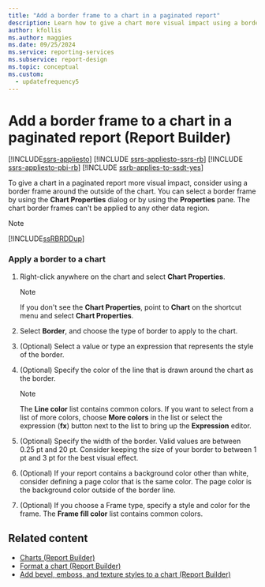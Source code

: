 ```yaml
---
title: "Add a border frame to a chart in a paginated report"
description: Learn how to give a chart more visual impact using a border frame around the outside of the chart in paginated reports in Report Builder.
author: kfollis
ms.author: maggies
ms.date: 09/25/2024
ms.service: reporting-services
ms.subservice: report-design
ms.topic: conceptual
ms.custom:
  - updatefrequency5
---
```

# Add a border frame to a chart in a paginated report (Report Builder)

[!INCLUDE[ssrs-appliesto](../../includes/ssrs-appliesto.md)] [!INCLUDE [ssrs-appliesto-ssrs-rb](../../includes/ssrs-appliesto-ssrs-rb.md)] [!INCLUDE [ssrs-appliesto-pbi-rb](../../includes/ssrs-appliesto-pbi-rb.md)] [!INCLUDE [ssrb-applies-to-ssdt-yes](../../includes/ssrb-applies-to-ssdt-yes.md)]

  To give a chart in a paginated report more visual impact, consider using a border frame around the outside of the chart. You can select a border frame by using the **Chart Properties** dialog or by using the **Properties** pane. The chart border frames can't be applied to any other data region.  
  
> [!NOTE]  
>  [!INCLUDE[ssRBRDDup](../../includes/ssrbrddup-md.md)]  
  
### Apply a border to a chart  
  
1.  Right-click anywhere on the chart and select **Chart Properties**.  
  
    > [!NOTE]  
    >  If you don't see the **Chart Properties**, point to **Chart** on the shortcut menu and select **Chart Properties**.  
  
1.  Select **Border**, and choose the type of border to apply to the chart.  
  
1.  (Optional) Select a value or type an expression that represents the style of the border.  
  
1.  (Optional) Specify the color of the line that is drawn around the chart as the border.  
  
    > [!NOTE]  
    >  The **Line color** list contains common colors. If you want to select from a list of more colors, choose **More colors** in the list or select the expression (**fx**) button next to the list to bring up the **Expression** editor.  
  
1.  (Optional) Specify the width of the border. Valid values are between 0.25 pt and 20 pt. Consider keeping the size of your border to between 1 pt and 3 pt for the best visual effect.  
  
1.  (Optional) If your report contains a background color other than white, consider defining a page color that is the same color. The page color is the background color outside of the border line.  
  
1.  (Optional) If you choose a Frame type, specify a style and color for the frame. The **Frame fill color** list contains common colors.  
  
## Related content

- [Charts &#40;Report Builder&#41;](../../reporting-services/report-design/charts-report-builder-and-ssrs.md)
- [Format a chart &#40;Report Builder&#41;](../../reporting-services/report-design/formatting-a-chart-report-builder-and-ssrs.md)
- [Add bevel, emboss, and texture styles to a chart &#40;Report Builder&#41;](../../reporting-services/report-design/chart-effects-add-bevel-emboss-or-texture-report-builder.md)

